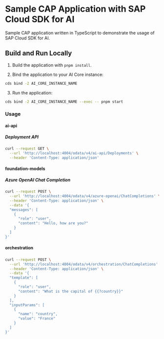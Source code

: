 # Sample CAP Application with SAP Cloud SDK for AI

Sample CAP application written in TypeScript to demonstrate the usage of SAP Cloud SDK for AI. 

## Build and Run Locally

1. Build the application with `pnpm install`.

2. Bind the application to your AI Core instance:

  ```bash
  cds bind -2 AI_CORE_INSTANCE_NAME
  ```

3. Run the application: 

  ```bash
  cds bind -2 AI_CORE_INSTANCE_NAME --exec -- pnpm start
  ```

### Usage

#### ai-api

##### Deployment API

```bash
curl --request GET \
  --url 'http://localhost:4004/odata/v4/ai-api/Deployments' \
  --header 'Content-Type: application/json'
```

#### foundation-models

##### Azure OpenAI Chat Completion

```bash
curl --request POST \
  --url 'http://localhost:4004/odata/v4/azure-openai/ChatCompletions' \
  --header 'Content-Type: application/json' \
  --data '{
  "messages": [
    {
      "role": "user",
      "content": "Hello, how are you?"
    }
  ]
}'
```

#### orchestration

#####

```bash
curl --request POST \
  --url 'http://localhost:4004/odata/v4/orchestration/ChatCompletions' \
  --header 'Content-Type: application/json' \
  --data '{
  "template": [
    { 
      "role": "user",
      "content": "What is the capital of {{?country}}"
    }
  ],
  "inputParams": [
    {
      "name": "country",
      "value": "France"
    }
  ]
}'
```
